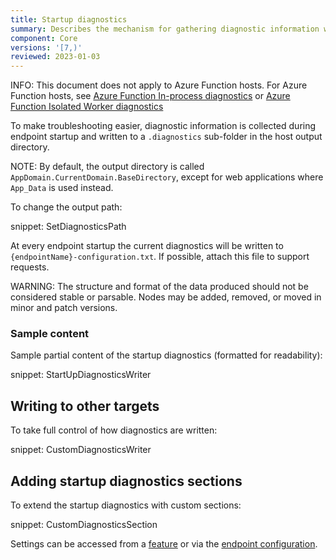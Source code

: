 ```yaml
---
title: Startup diagnostics
summary: Describes the mechanism for gathering diagnostic information when endpoints start
component: Core
versions: '[7,)'
reviewed: 2023-01-03
---
```


INFO: This document does not apply to Azure Function hosts. For Azure Function hosts, see [Azure Function In-process diagnostics](/nservicebus/hosting/azure-functions-service-bus/#configuration-custom-diagnostics) or [Azure Function Isolated Worker diagnostics](/nservicebus/hosting/azure-functions-service-bus/#custom-triggers-custom-diagnostics)

To make troubleshooting easier, diagnostic information is collected during endpoint startup and written to a `.diagnostics` sub-folder in the host output directory.

NOTE: By default, the output directory is called `AppDomain.CurrentDomain.BaseDirectory`, except for web applications where `App_Data` is used instead.

To change the output path:

snippet: SetDiagnosticsPath

At every endpoint startup the current diagnostics will be written to `{endpointName}-configuration.txt`. If possible, attach this file to support requests.

WARNING: The structure and format of the data produced should not be considered stable or parsable. Nodes may be added, removed, or moved in minor and patch versions.


### Sample content

Sample partial content of the startup diagnostics (formatted for readability):

snippet: StartUpDiagnosticsWriter


## Writing to other targets

To take full control of how diagnostics are written:

snippet: CustomDiagnosticsWriter


## Adding startup diagnostics sections

To extend the startup diagnostics with custom sections:

snippet: CustomDiagnosticsSection

Settings can be accessed from a [feature](/nservicebus/pipeline/features.md#feature-setup) or via the [endpoint configuration](/nservicebus/pipeline/features.md#feature-settings-endpointconfiguration).

